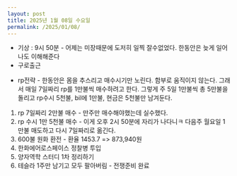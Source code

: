 ```yaml
---
layout: post
title: 2025년 1월 08일 수요일
permalink: /2025/01/08/
---
```

- 기상 : 9시 50분 - 어제는 미장때문에 도저히 일찍 잘수없었다. 한동안은 늦게 일어나도 이해해준다<br/>
- 구로출근<br/>
* rp전략 - 한동안은 몸을 추스리고 매수시기만 노린다. 함부로 움직이지 않는다. 그래서 매일 7일짜리 rp를 1만불씩 매수하려고 한다. 그렇게 주 5일 1만불씩 총 5만불을 돌리고 rp수시 5천불, bil에 1만불, 현금은 5천불만 남겨둔다.<br/>
1. rp 7일짜리 2만불 매수 - 만주만 매수해야했는데 실수했다.<br/>
2. rp 수시 1만 5천불 매수 - 이게 오후 2시 50분에 자리가 나다니ㅋ 다음주 월요일 1만불 매도하고 다시 7일짜리로 옮긴다.<br/>
3. 600불 원화 환전 - 환율 1453.7 => 873,940원<br/>
4. 한화에어로스페이스 정찰병 투입<br/>
5. 양자역학 스터디 1차 정리하기<br/>
6. 테슬라 1주만 남기고 모두 팔아버림 - 전쟁준비 완료